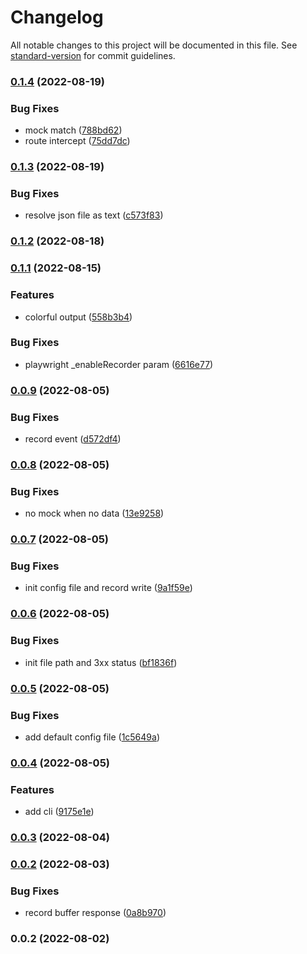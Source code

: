 # Changelog

All notable changes to this project will be documented in this file. See [standard-version](https://github.com/conventional-changelog/standard-version) for commit guidelines.

### [0.1.4](https://github.com/superwf/playwright-record-and-mock/compare/v0.1.3...v0.1.4) (2022-08-19)


### Bug Fixes

* mock match ([788bd62](https://github.com/superwf/playwright-record-and-mock/commit/788bd62c58acec4dd1792f5bfab5f2291d12180f))
* route intercept ([75dd7dc](https://github.com/superwf/playwright-record-and-mock/commit/75dd7dc3a1e2cc6eebd7388141e27c2929e2ee8e))

### [0.1.3](https://github.com/superwf/playwright-record-and-mock/compare/v0.1.2...v0.1.3) (2022-08-19)


### Bug Fixes

* resolve json file as text ([c573f83](https://github.com/superwf/playwright-record-and-mock/commit/c573f83eb6a90fdccc91270879e431932696038e))

### [0.1.2](https://github.com/superwf/playwright-record-and-mock/compare/v0.1.1...v0.1.2) (2022-08-18)

### [0.1.1](https://github.com/superwf/playwright-record-and-mock/compare/v0.1.0...v0.1.1) (2022-08-15)


### Features

* colorful output ([558b3b4](https://github.com/superwf/playwright-record-and-mock/commit/558b3b4912b332af3d421ad511e2b72e9f8551ec))


### Bug Fixes

* playwright _enableRecorder param ([6616e77](https://github.com/superwf/playwright-record-and-mock/commit/6616e77a3ddf88cf7c90adf2e474516271694456))

### [0.0.9](https://github.com/superwf/playwright-record-and-mock/compare/v0.0.8...v0.0.9) (2022-08-05)


### Bug Fixes

* record event ([d572df4](https://github.com/superwf/playwright-record-and-mock/commit/d572df4966f4a343a3fb55f2f880685cab9440a7))

### [0.0.8](https://github.com/superwf/playwright-record-and-mock/compare/v0.0.7...v0.0.8) (2022-08-05)


### Bug Fixes

* no mock when no data ([13e9258](https://github.com/superwf/playwright-record-and-mock/commit/13e9258d2a473d0720846c020af719e8a87ead02))

### [0.0.7](https://github.com/superwf/playwright-record-and-mock/compare/v0.0.6...v0.0.7) (2022-08-05)


### Bug Fixes

* init config file and record write ([9a1f59e](https://github.com/superwf/playwright-record-and-mock/commit/9a1f59e70590d1f954a838a56a6780031c410d96))

### [0.0.6](https://github.com/superwf/playwright-record-and-mock/compare/v0.0.5...v0.0.6) (2022-08-05)


### Bug Fixes

* init file path and 3xx status ([bf1836f](https://github.com/superwf/playwright-record-and-mock/commit/bf1836f6783439a8064ee42b6156061526995a42))

### [0.0.5](https://github.com/superwf/playwright-record-and-mock/compare/v0.0.4...v0.0.5) (2022-08-05)


### Bug Fixes

* add default config file ([1c5649a](https://github.com/superwf/playwright-record-and-mock/commit/1c5649a485243e6a84853ca3eab740d6df7286a8))

### [0.0.4](https://github.com/superwf/playwright-record-and-mock/compare/v0.0.3...v0.0.4) (2022-08-05)


### Features

* add cli ([9175e1e](https://github.com/superwf/playwright-record-and-mock/commit/9175e1ebfdf9969b702edb4a0eaf571af6b64723))

### [0.0.3](https://github.com/superwf/playwright-record-and-mock/compare/v0.0.2...v0.0.3) (2022-08-04)

### [0.0.2](https://github.com/superwf/playwright-record-and-mock/compare/v0.0.1...v0.0.2) (2022-08-03)


### Bug Fixes

* record buffer response ([0a8b970](https://github.com/superwf/playwright-record-and-mock/commit/0a8b970cf5ec2537fa6ba05f2367daccc0b108be))

### 0.0.2 (2022-08-02)

